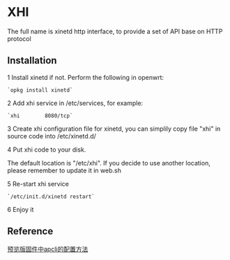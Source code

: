 XHI
===

The full name is xinetd http interface, to provide a set of API base on HTTP protocol

Installation
---
1 Install xinetd if not. Perform the following in openwrt:

    `opkg install xinetd`
    
2 Add xhi service in /etc/services, for example:

    `xhi        8080/tcp`

3 Create xhi configuration file for xinetd, you can simplily copy file "xhi" in source code into /etc/xinetd.d/

4 Put xhi code to your disk. 

The default location is "/etc/xhi". If you decide to use another location, please remember to update it in web.sh

5 Re-start xhi service

    `/etc/init.d/xinetd restart`
6 Enjoy it

Reference
---
[预览版固件中apcli的配置方法](http://cn.wrtnode.com/?topic=%E9%A2%84%E8%A7%88%E7%89%88%E5%9B%BA%E4%BB%B6%E4%B8%ADapcli%E7%9A%84%E9%85%8D%E7%BD%AE%E6%96%B9%E6%B3%95)
